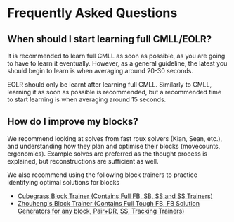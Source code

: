 # Frequently Asked Questions

## When should I start learning full CMLL/EOLR?

It is recommended to learn full CMLL as soon as possible, as you are going to have to learn it eventually. However, as a general guideline, the latest you should begin to learn is when averaging around 20-30 seconds.

EOLR should only be learnt after learning full CMLL. Similarly to CMLL, learning it as soon as possible is recommended, but a recommended time to start learning is when averaging around 15 seconds.

## How do I improve my blocks?

We recommend looking at solves from fast roux solvers (Kian, Sean, etc.), and understanding how they plan and optimise their blocks (movecounts, ergonomics). Example solves are preferred as the thought process is explained, but reconstructions are sufficient as well.

We also recommend using the following block trainers to practice identifying optimal solutions for blocks
- [Cubegrass Block Trainer (Contains Full FB, SB, SS and SS Trainers)](https://cubegrass.appspot.com/block_trainer/)
- [Zhouheng's Block Trainer (Contains Full Tough FB, FB Solution Generators for any block, Pair+DR, SS, Tracking Trainers)](https://onionhoney.github.io/roux-trainers/)


